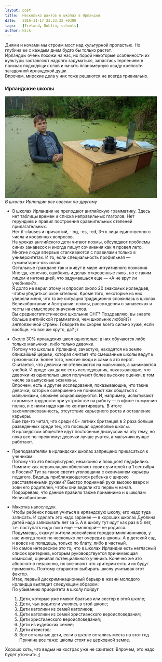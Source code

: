 ```yaml
---
layout: post
title:  Несколько фактов о школах в Ирландии
date:   2016-11-17 22:33:32 +0300
tags:   [Ireland, Dublin, schools]
author: Nick
---
```


Днями и ночами мы строим мост над культурной пропастью. Но глубина ее с каждым днем будто бы только растет.  
Ирландцы очень похожи на нас, но порой некоторые особенности их культуры заставляют надолго задуматься, запастись терпением в поисках подходящих слов и начать планомерную осаду крепости загадочной ирландской души.  
Впрочем, мирские дела у них тоже решаются не всегда тривиально. 

### Ирландские школы

![Ирландские школы](/assets/ireland/irish_schools.jpg)  
*В школах Ирландии все совсем по-другому*  

* В школах Ирландии не преподают английскую грамматику. 
Здесь нет таблицы времен и списка неправильных глаголов. 
Нет герундиев и правил построения сравнительных степеней прилагательных.  
Нет if-clauses и причастий, -ing, -es, -ed, 3-го лица единственного числа и косвенных вопросов.  
На уроках английского дети читают поэмы, обсуждают проблемы синих занавесок и иногда пишут сочинения как я провел лето.  
Многие люди впервые сталкиваются с правилами только в университетах. И то, если специальность профильная — гуманитарно-языковая.  
Остальные граждане так и живут в мире интуитивного познания. Иногда, конечно, ошибаясь и делая откровенные ляпы, но с таким лицом и интонацией, что задумаешься еще — «А не врут ли учебники?».  
Я долго не верил этому и опросил около 20 знакомых ирландцев, чтобы убедиться окончательно. Кроме того, некоторые из них уверяли меня, что та же ситуация традиционно сложилась в школах Великобритании и Австралии: поэмы, рассуждения о занавесках и тесты на смысловое значения слов.  
Вы среднестатистических школьник СНГ? Поздравляю, вы знаете больше английской грамматики, чем школьник любой(?) англоязычной страны. Говорите вы скорее всего сильно хуже, если вообще. Но все же круто, да? ;)

* Около 30% ирландских школ однополые: в них обучаются либо только мальчики, либо только девочки.  
Потому что школы в Ирландии, зачастую, находятся на земле ближайшей церкви, которая считает что смешанные школы ведут к греховности. Более того, многие люди и сами в это верят.  
Считается, что девочки не отвлекаются на мальчиков, а занимаются учебой. И вроде как даже есть исследования, показывающие, что девочки из однополых школ получают более высокие оценки, в том числе за выпускные экзамены.  
Впрочем, есть и другие исследования, показывающие, что такие девочки, которые совершенно не понимают как общаться с мальчиками, сложнее социализируются. И, например, испытывают огромные трудности при устройстве на работу — в офисе то мужчин полно, и с ними надо как-то контактировать. В итоге закомплексованность, отсутствие карьерного роста и оставление карьеры.  
Еще где-то читал, что среди 40+ летних британцев в 2 раза больше разведенных среди тех, кто посещал однополые школы.  
В ирландском обществе идут постоянные дискуссии на эту тему, но пока все по-прежнему: девочки лучше учатся, а мальчики лучше работают.

* Преподавателям в ирландских школах запрещено прикасаться к ученикам.  
Потому что это бескультурно, незаконно и поощряет педофилию.  
Помните как первоклашки облепляют своих учителей на 1 сентября в России? Тут за такое светит уголовщина с окончанием карьеры педагога. 
Видишь приближающегося ребенка с широко расставленными руками? Быстро поднимай руки высоко вверх и зови его родителей, чтобы они видели кто первым начал. Подозреваю, что данное правило также применимо и к школам Великобритании.

* Мякотка напоследок.  
Чтобы ребенок пошел учиться в ирландскую школу, его надо туда записать. И сделать это надо заранее — в хороших школах Дублина детей надо записывать лет за 5. А в школу тут идут как раз в 5 лет, т.е. поступать надо пока еще —молодой— не родился.  
Подумаешь, скажут жители российских городов-миллионников, у нас иногда тоже по несколько лет очереди в школы. А в детский сад и вовсе не попадешь, только по блату, либо в частный.  
Но самое интересное это то, что в школах Ирландии есть негласный список критериев, которым руководствуется принимающая комиссия, оценивая потенциального ученика. Конечно же это абсолютно незаконно, но все знают что критерии есть и их будут применять. Поэтому стараются выбирать школу учитывая этот фактор.  
Итак, первый дискриминационный барьер в жизни молодого ирландца выглядит следующим образом:  
По убыванию приоритета в школу пойдут  
  1. Дети, которые уже имеют братьев или сестер в этой школе;  
  2. Дети, чьи родители учились в этой школе;  
  3. Дети католики из семей католиков;  
  4. Дети католики из семей христианского вероисповедания;  
  5. Дети христианского вероисповедания;  
  6. Дети из иудейских семей;  
  7. Дети атеистов;  
  8. Все остальные дети, если в школе остались места на этот год  
Причина все таже: школы стоят не церковной земле.  

Хорошо хоть, что ведьм на кострах уже не сжигают. Впрочем, это надо будет уточнить ;)


